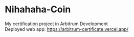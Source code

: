 # Nihahaha-Coin
My certification project in Arbitrum Development
<br /> Deployed web app: https://arbitrum-certificate.vercel.app/
